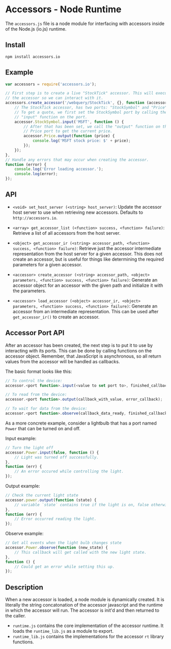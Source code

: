 Accessors - Node Runtime
========================

The `accessors.js` file is a node module for interfacing with accessors
inside of the Node.js (io.js) runtime.


Install
-------

    npm install accessors.io


Example
-------

```javascript
var accessors = require('accessors.io');

// First step is to create a live "StockTick" accessor. This will execute
// the accessor so we can interact with it.
accessors.create_accessor('/webquery/StockTick', {}, function (accessor) {
	// The StockTick accessor, has two ports: "StockSymbol" and "Price".
	// To get a quote, we first set the StockSymbol port by calling the
	// "input" function on the port.
	accessor.StockSymbol.input('MSFT', function () {
		// After that has been set, we call the "output" function on the
		// Price port to get the current price.
		accessor.Price.output(function (price) {
			console.log('MSFT stock price: $' + price);
		});
	});
},
// Handle any errors that may occur when creating the accessor.
function (error) {
	console.log('Error loading accessor.');
	console.log(error);
});
```

API
---

- `<void> set_host_server (<string> host_server)`: Update the accessor host server to use
when retrieving new accessors. Defaults to `http://accessors.io`.

- `<array> get_accessor_list (<function> success, <function> failure)`: Retrieve
a list of all accessors from the host server.

- `<object> get_accessor_ir (<string> accessor_path, <function> success, <function> failure)`:
Retrieve just the accessor intermediate representation from the host server
for a given accessor. This does not create an accessor, but is useful for things
like determining the required parameters for a given accessor.

- `<accessor> create_accessor (<string> accessor_path, <object> parameters, <function> success, <function> failure)`: Generate an accessor object for an accessor with the given
path and initialize it with the parameters.

- `<accessor> load_accessor (<object> accessor_ir, <object> parameters, <function> success, <function> failure)`: Generate an accessor from an intermediate representation. This can
be used after `get_accessor_ir()` to create an accessor.


Accessor Port API
-----------------

After an accessor has been created, the next step is to put it to use by
interacting with its ports. This can be done by calling functions on the
accessor object. Remember, that JavaScript is asynchronous, so all return values
from the accessor will be handled as callbacks.

The basic format looks like this:

```javascript
// To control the device:
accessor.<port function>.input(<value to set port to>, finished_callback, error_callback);

// To read from the device:
accessor.<port function>.output(callback_with_value, error_callback);

// To wait for data from the device:
accessor.<port function>.observe(callback_data_ready, finished_callback, error_callback);
```

As a more concrete example, consider a lightbulb that has a port named `Power`
that can be turned on and off.

Input example:

```javascript
// Turn the light off
accessor.Power.input(false, function () {
	// Light was turned off successfully.
},
function (err) {
	// An error occured while controlling the light.
});
```

Output example:

```javascript
// Check the current light state
accessor.power.output(function (state) {
	// variable `state` contains true if the light is on, false otherwise
},
function (err) {
	// Error occurred reading the light.
});
```

Observe example:

```javascript
// Get all events when the light bulb changes state
accessor.Power.observe(function (new_state) {
	// This callback will get called with the new light state.
},
function () {
	// Could get an error while setting this up.
});
```



Description
-----------

When a new accessor is loaded, a node module is dynamically created. It is
literally the string concatonation of the accessor javascript and the runtime
in which the accessor will run. The accessor is init'd and then returned to
the caller.

* `runtime.js` contains the core implementation of the accessor runtime. It
  loads the `runtime_lib.js` as a module to export.
* `runtime_lib.js` contains the implementations for the accessor `rt` library
  functions.
